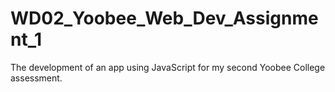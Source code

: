 # WD02_Yoobee_Web_Dev_Assignment_1
The development of an app using JavaScript for my second Yoobee College assessment.
